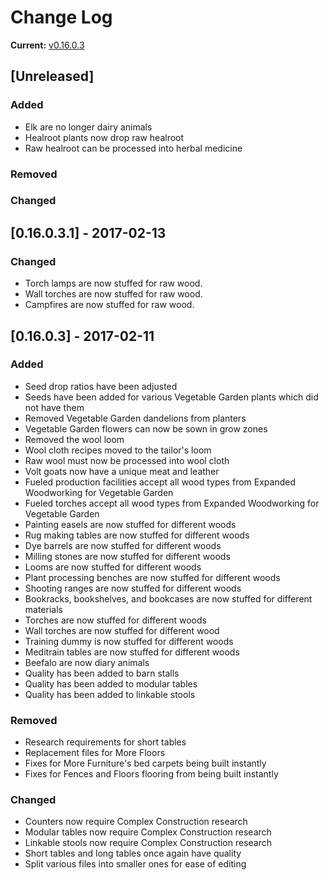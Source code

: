 # Change Log

**Current:** [v0.16.0.3](https://github.com/Qwynn/PlusPlusAddon/releases/tag/v0.16.0.3)

## [Unreleased]
### Added
- Elk are no longer dairy animals
- Healroot plants now drop raw healroot
- Raw healroot can be processed into herbal medicine

### Removed


### Changed

## [0.16.0.3.1] - 2017-02-13
### Changed
- Torch lamps are now stuffed for raw wood.
- Wall torches are now stuffed for raw wood.
- Campfires are now stuffed for raw wood.

## [0.16.0.3] - 2017-02-11
### Added
- Seed drop ratios have been adjusted
- Seeds have been added for various Vegetable Garden plants which did not have them
- Removed Vegetable Garden dandelions from planters
- Vegetable Garden flowers can now be sown in grow zones
- Removed the wool loom
- Wool cloth recipes moved to the tailor's loom
- Raw wool must now be processed into wool cloth
- Volt goats now have a unique meat and leather
- Fueled production facilities accept all wood types from Expanded Woodworking for Vegetable Garden
- Fueled torches accept all wood types from Expanded Woodworking for Vegetable Garden
- Painting easels are now stuffed for different woods
- Rug making tables are now stuffed for different woods
- Dye barrels are now stuffed for different woods
- Milling stones are now stuffed for different woods
- Looms are now stuffed for different woods
- Plant processing benches are now stuffed for different woods
- Shooting ranges are now stuffed for different woods
- Bookracks, bookshelves, and bookcases are now stuffed for different materials
- Torches are now stuffed for different woods
- Wall torches are now stuffed for different wood
- Training dummy is now stuffed for different woods
- Meditrain tables are now stuffed for different woods
- Beefalo are now diary animals
- Quality has been added to barn stalls
- Quality has been added to modular tables
- Quality has been added to linkable stools

### Removed
- Research requirements for short tables
- Replacement files for More Floors
- Fixes for More Furniture's bed carpets being built instantly
- Fixes for Fences and Floors flooring from being built instantly

### Changed
- Counters now require Complex Construction research
- Modular tables now require Complex Construction research
- Linkable stools now require Complex Construction research
- Short tables and long tables once again have quality
- Split various files into smaller ones for ease of editing
